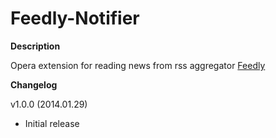 Feedly-Notifier
===============

**Description**

Opera extension for reading news from rss aggregator [Feedly](http://www.feedly.com)

**Changelog**

v1.0.0 (2014.01.29)

- Initial release